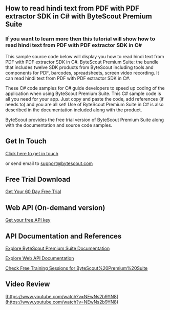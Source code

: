 ## How to read hindi text from PDF with PDF extractor SDK in C# with ByteScout Premium Suite

### If you want to learn more then this tutorial will show how to read hindi text from PDF with PDF extractor SDK in C#

This sample source code below will display you how to read hindi text from PDF with PDF extractor SDK in C#. ByteScout Premium Suite: the bundle that includes twelve SDK products from ByteScout including tools and components for PDF, barcodes, spreadsheets, screen video recording. It can read hindi text from PDF with PDF extractor SDK in C#.

 These C# code samples for C# guide developers to speed up coding of the application when using ByteScout Premium Suite. This C# sample code is all you need for your app. Just copy and paste the code, add references (if needs to) and you are all set! Use of ByteScout Premium Suite in C# is also described in the documentation included along with the product.

ByteScout provides the free trial version of ByteScout Premium Suite along with the documentation and source code samples.

## Get In Touch

[Click here to get in touch](https://bytescout.zendesk.com/hc/en-us/requests/new?subject=ByteScout%20Premium%20Suite%20Question)

or send email to [support@bytescout.com](mailto:support@bytescout.com?subject=ByteScout%20Premium%20Suite%20Question) 

## Free Trial Download

[Get Your 60 Day Free Trial](https://bytescout.com/download/web-installer?utm_source=github-readme)

## Web API (On-demand version)

[Get your free API key](https://pdf.co/documentation/api?utm_source=github-readme)

## API Documentation and References

[Explore ByteScout Premium Suite Documentation](https://bytescout.com/documentation/index.html?utm_source=github-readme)

[Explore Web API Documentation](https://pdf.co/documentation/api?utm_source=github-readme)

[Check Free Training Sessions for ByteScout%20Premium%20Suite](https://academy.bytescout.com/)

## Video Review

[https://www.youtube.com/watch?v=NEwNs2b9YN8](https://www.youtube.com/watch?v=NEwNs2b9YN8)